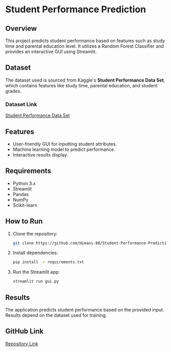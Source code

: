 
# Student Performance Prediction

## Overview
This project predicts student performance based on features such as study time and parental education level. It utilizes a Random Forest Classifier and provides an interactive GUI using Streamlit.

## Dataset
The dataset used is sourced from Kaggle's **Student Performance Data Set**, which contains features like study time, parental education, and student grades.

### Dataset Link
[Student Performance Data Set](https://www.kaggle.com/datasets/uciml/student-alcohol-consumption)

## Features
- User-friendly GUI for inputting student attributes.
- Machine learning model to predict performance.
- Interactive results display.

## Requirements
- Python 3.x
- Streamlit
- Pandas
- NumPy
- Scikit-learn

## How to Run
1. Clone the repository:
   ```bash
   git clone https://github.com/Himani-08/Student-Performance-Prediction.git
   ```
2. Install dependencies:
   ```bash
   pip install -r requirements.txt
   ```
3. Run the Streamlit app:
   ```bash
   streamlit run gui.py
   ```

## Results
The application predicts student performance based on the provided input. Results depend on the dataset used for training.

## GitHub Link
[Repository Link](https://github.com/yourusername/yourrepositoryname)
